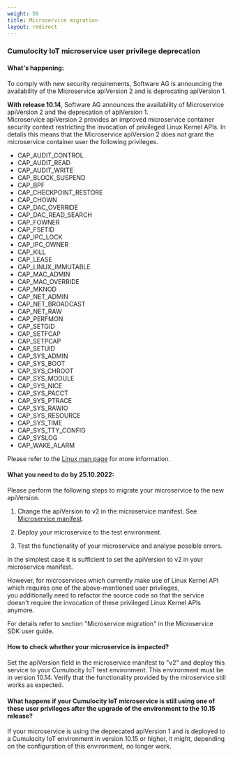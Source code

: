 ```yaml
---
weight: 50
title: Microservice migration
layout: redirect
---
```


### Cumulocity IoT microservice user privilege deprecation

#### What's happening:

To comply with new security requirements, Software AG is announcing the availability of the Microservice apiVersion 2 and is deprecating apiVersion 1.  

**With release 10.14**, Software AG announces the availability of Microservice apiVersion 2 and the deprecation of apiVersion 1.  
Microservice apiVersion 2 provides an improved microservice container security context restricting the invocation of privileged Linux Kernel APIs.
In details this means that the Microservice apiVersion 2 does not grant the microservice container user the following privileges.

* CAP_AUDIT_CONTROL
* CAP_AUDIT_READ
* CAP_AUDIT_WRITE
* CAP_BLOCK_SUSPEND
* CAP_BPF
* CAP_CHECKPOINT_RESTORE
* CAP_CHOWN
* CAP_DAC_OVERRIDE
* CAP_DAC_READ_SEARCH
* CAP_FOWNER
* CAP_FSETID
* CAP_IPC_LOCK
* CAP_IPC_OWNER
* CAP_KILL
* CAP_LEASE
* CAP_LINUX_IMMUTABLE
* CAP_MAC_ADMIN
* CAP_MAC_OVERRIDE
* CAP_MKNOD
* CAP_NET_ADMIN
* CAP_NET_BROADCAST
* CAP_NET_RAW
* CAP_PERFMON
* CAP_SETGID
* CAP_SETFCAP
* CAP_SETPCAP
* CAP_SETUID
* CAP_SYS_ADMIN
* CAP_SYS_BOOT
* CAP_SYS_CHROOT
* CAP_SYS_MODULE
* CAP_SYS_NICE
* CAP_SYS_PACCT
* CAP_SYS_PTRACE
* CAP_SYS_RAWIO
* CAP_SYS_RESOURCE
* CAP_SYS_TIME
* CAP_SYS_TTY_CONFIG
* CAP_SYSLOG
* CAP_WAKE_ALARM

Please refer to the [Linux man page](https://man7.org/linux/man-pages/man7/capabilities.7.html) 
for more information.

#### What you need to do by 25.10.2022:

Please perform the following steps to migrate your microservice to the new apiVersion. 

1. Change the apiVersion to v2 in the microservice manifest. See <a href="#manifest">Microservice manifest</a>.   

2. Deploy your microservice to the test environment. 

3. Test the functionality of your microservice and analyse possible errors.
 
In the simplest case it is sufficient to set the apiVersion to v2 in your microservice manifest.  

However, for microservices which currently make use of Linux Kernel API which requires one of the above-mentioned user privileges,   
you additionally need to refactor the source code so that the service doesn't require the invocation of these privileged Linux Kernel APIs anymore.  

For details refer to section "Microservice migration" 
in the Microservice SDK user guide.

#### How to check whether your microservice is impacted?

Set the apiVersion field in the microservice manifest to "v2" and 
deploy this service to your Cumulocity IoT test environment. 
This environment must be in version 10.14. 
Verify that the functionality provided by the miroservice still works as expected.

#### What happens if your Cumulocity IoT microservice is still using one of these user privileges after the upgrade of the environment to the 10.15 release? 

If your microservice is using the deprecated apiVersion 1 and 
is deployed to a Cumulocity IoT environment in version 10.15 or higher, it might, 
depending on the configuration of this environment, no longer work.

